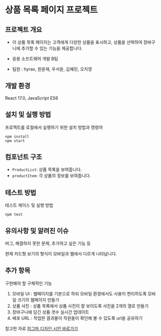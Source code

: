# 상품 목록 페이지 프로젝트

## 프로젝트 개요

- 이 상품 목록 페이지는 고객에게 다양한 상품을 표시하고, 상품을 선택하여 장바구니에 추가할 수 있는 기능을 제공합니다. 

- 응용 소프트웨어 개발 B팀
- 팀원 : hyrax, 원윤재, 우서윤, 김혜민, 오지영 

## 개발 환경

React 17.0, JavaScript ES6

## 설치 및 실행 방법

프로젝트를 로컬에서 실행하기 위한 설치 방법과 명령어

```
npm install
npm start
```

## 컴포넌트 구조

- `ProductList`: 상품 목록을 보여줍니다.
- `productItem`: 각 상품의 정보를 보여줍니다.

## 테스트 방법

테스트 케이스 및 실행 방법
```
npm test
```

## 유의사항 및 알려진 이슈

버그, 해결하지 못한 문제, 추가하고 싶은 기능 등

현재 카드형 보기의 형식이 모바일과 웹에서 다르게 나타납니다.


## 추가 항목
구현해야 할 구체적인 기능

1. 모바일 UI : 웹페이지를 기본으로 하되 모바일 환경에서도 사용이 편리하도록 모바일 크기의 웹페이지 만들기
2. 상품 사진 : 상품 목록에서 상품 사진이 잘 보이도록 사진을 2개의 열로 만들기
3. 장바구니에 담긴 상품 갯수 실시간 업데이트
4.  배포 URL : 작업한 결과물이 직원들이 확인해 볼 수 있도록 url을 공유하기

참고한 자료
[피그마 디자인 시안 바로가기](https://www.figma.com/design/DKeR5wR65RkxcAWReoBccl/%EC%9D%91%EC%9A%A9%EC%86%8C%ED%94%84%ED%8A%B8%EC%9B%A8%EC%96%B4-%EB%94%94%EC%9E%90%EC%9D%B8-%EC%8B%9C%EC%95%88?node-id=0-1&node-type=canvas&t=KzIngJ7rAoIlXFuk-0)
